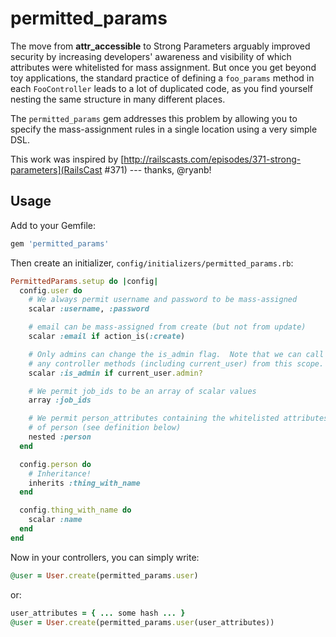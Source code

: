 permitted\_params
================

The move from **attr_accessible** to Strong Parameters arguably improved
security by increasing developers' awareness and visibility of which
attributes were whitelisted for mass assignment.  But once you get
beyond toy applications, the standard practice of defining a
`foo_params` method in each `FooController` leads to a lot of duplicated
code, as you find yourself nesting the same structure in many different
places.

The `permitted_params` gem addresses this problem by allowing you to
specify the mass-assignment rules in a single location using a very
simple DSL.

This work was inspired by
[http://railscasts.com/episodes/371-strong-parameters](RailsCast #371) ---
thanks, @ryanb!

Usage
-----

Add to your Gemfile:

```ruby
gem 'permitted_params'
```

Then create an initializer, `config/initializers/permitted_params.rb`:

```ruby
PermittedParams.setup do |config|
  config.user do
    # We always permit username and password to be mass-assigned
    scalar :username, :password

    # email can be mass-assigned from create (but not from update)
    scalar :email if action_is(:create)

    # Only admins can change the is_admin flag.  Note that we can call
    # any controller methods (including current_user) from this scope.
    scalar :is_admin if current_user.admin?

    # We permit job_ids to be an array of scalar values
    array :job_ids

    # We permit person_attributes containing the whitelisted attributes
    # of person (see definition below)
    nested :person
  end

  config.person do
    # Inheritance!
    inherits :thing_with_name
  end

  config.thing_with_name do
    scalar :name
  end
end
```

Now in your controllers, you can simply write:

```ruby
@user = User.create(permitted_params.user)
```

or:

```ruby
user_attributes = { ... some hash ... }
@user = User.create(permitted_params.user(user_attributes))
```

